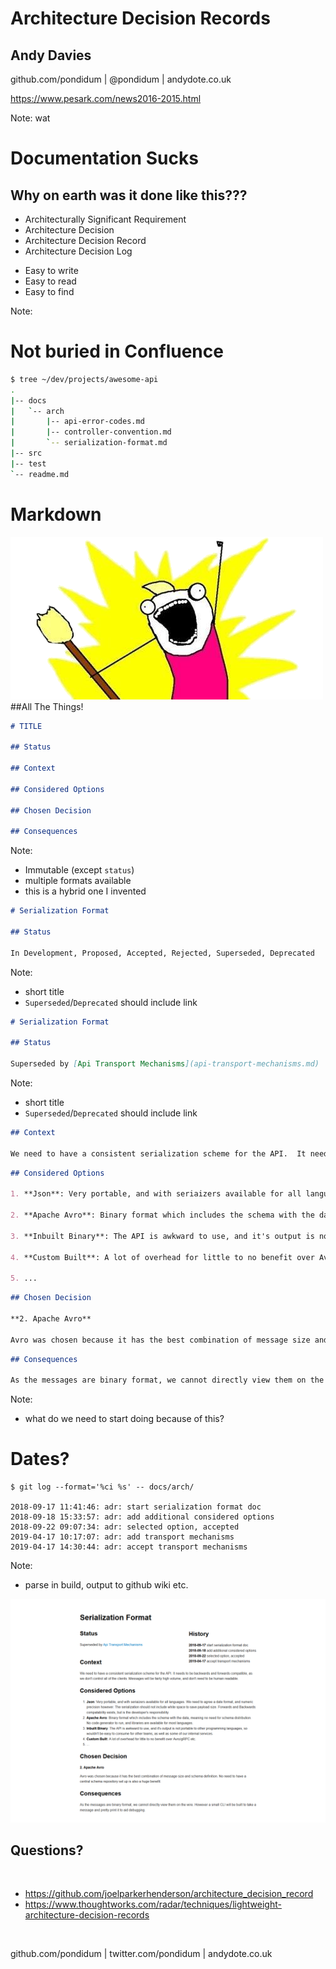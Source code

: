 # Architecture Decision Records <!-- .element: class="stroke-black text-left" -->
## Andy Davies <!-- .element: class="stroke-black text-left" -->
github.com/pondidum | @pondidum | andydote.co.uk  <!-- .element: class="smaller text-left" -->

https://www.pesark.com/news2016-2015.html <!-- .element: class="attribution text-left" -->

<!-- .slide: data-background="content/adr/img/hki.jpg" data-background-size="cover" class="intro" -->
Note:
wat



# Documentation Sucks



## Why on earth was it done like this???



* Architecturally Significant Requirement
* Architecture Decision <!-- .element: class="fragment" -->
* Architecture Decision Record <!-- .element: class="fragment" -->
* Architecture Decision Log <!-- .element: class="fragment" -->

<!-- .element: class="list-spaced list-unstyled" -->



* Easy to write
* Easy to read <!-- .element: class="fragment" -->
* Easy to find <!-- .element: class="fragment" -->

<!-- .element: class="list-spaced list-unstyled" -->
Note:



# Not buried in Confluence



```bash
$ tree ~/dev/projects/awesome-api
.
|-- docs
|   `-- arch
|       |-- api-error-codes.md
|       |-- controller-convention.md
|       `-- serialization-format.md
|-- src
|-- test
`-- readme.md
```



# Markdown
![all the things meme](content/adr/img/all-the-things.png) <!-- .element: class="no-border" -->
##All The Things!



```markdown
# TITLE

## Status

## Context

## Considered Options

## Chosen Decision

## Consequences
```
Note:
* Immutable (except `status`)
* multiple formats available
* this is a hybrid one I invented



```markdown
# Serialization Format

## Status

In Development, Proposed, Accepted, Rejected, Superseded, Deprecated
```
<!-- .slide: data-transition="slide-in fade-out" -->
Note:
* short title
* `Superseded`/`Deprecated` should include link



```markdown
# Serialization Format

## Status

Superseded by [Api Transport Mechanisms](api-transport-mechanisms.md)
```
<!-- .slide: data-transition="fade" -->
Note:
* short title
* `Superseded`/`Deprecated` should include link



```markdown
## Context

We need to have a consistent serialization scheme for the API.  It needs to be backwards and forwards compatible, as we don't control all of the clients.  Messages will be fairly high volume, and don't *need* to be human readable.
```
<!-- .element: class="wrap" -->
<!-- .slide: data-transition="fade" -->



```markdown
## Considered Options

1. **Json**: Very portable, and with seriaizers available for all languages.  We need to agree a date format, and numeric precision however.  The serialization should not include white space to save payload size.  Forwards and Backwards compatability exists, but is the developer's responsibility.

2. **Apache Avro**: Binary format which includes the schema with the data, meaning no need for schema distribution.  No code generator to run, and libraries are available for most languages.

3. **Inbuilt Binary**: The API is awkward to use, and it's output is not portable to other programming languages, so wouldn't be easy to consume for other teams, as well as some of our internal services.

4. **Custom Built**: A lot of overhead for little to no benefit over Avro/gRPC etc.

5. ...
```
<!-- .element: class="wrap full-height" -->
<!-- .slide: data-transition="fade" -->



```markdown
## Chosen Decision

**2. Apache Avro**

Avro was chosen because it has the best combination of message size and schema definition.  No need to have a central schema repository set up is also a huge benefit.
```
<!-- .element: class="wrap" -->
<!-- .slide: data-transition="fade" -->



```markdown
## Consequences

As the messages are binary format, we cannot directly view them on the wire.  However a small CLI will be built to take a message and pretty print it to aid debugging.
```
<!-- .element: class="wrap" -->
<!-- .slide: data-transition="fade-in slide-out" -->
Note:
* what do we need to start doing because of this?



# Dates?



```
$ git log --format='%ci %s' -- docs/arch/

2018-09-17 11:41:46: adr: start serialization format doc
2018-09-18 15:33:57: adr: add additional considered options
2018-09-22 09:07:34: adr: selected option, accepted
2019-04-17 10:17:07: adr: add transport mechanisms
2019-04-17 14:30:44: adr: accept transport mechanisms
```
Note:
* parse in build, output to github wiki etc.



![adr rendering](content/adr/img/adr-serialization-formt.png)




## Questions?
<br />

* https://github.com/joelparkerhenderson/architecture_decision_record
* https://www.thoughtworks.com/radar/techniques/lightweight-architecture-decision-records

<!-- .element: class="list-spaced small" -->
<br />

github.com/pondidum | twitter.com/pondidum | andydote.co.uk  <!-- .element: class="small" -->
